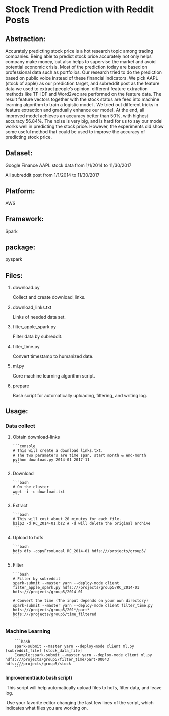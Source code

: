# Stock Trend Prediction with Reddit Posts

## Abstraction:

Accurately predicting stock price is a hot research topic among trading companies. Being able to predict stock price accurately not only helps company make money, but also helps to supervise the market and avoid potential economic crisis. Most of the prediction today are based on professional data such as portfolios. Our research tried to do the prediction based on public voice instead of these financial indicators. We pick AAPL (stock of apple) as our prediction target, and subreddit post as the feature data we used to extract people’s opinion. different feature extraction methods like TF-IDF and Word2vec are performed on the feature data. The result feature vectors together with the stock status are feed into machine learning algorithm to train a logistic model . We tried out different tricks in feature extraction and gradually enhance our model. At the end, all improved model achieves an accuracy better than 50%, with highest accuracy 56.84%. The noise is very big, and is hard for us to say our model works well in predicting the stock price. However, the experiments did show some useful method that could be used to improve the accuracy of predicting stock price.

## Dataset:

Google Finance AAPL stock data from 1/1/2014 to 11/30/2017

All subreddit post from 1/1/2014 to 11/30/2017

## Platform:

AWS

## Framework:

Spark

## package:

pyspark

## Files:

1. download.py

    Collect and create download_links.

2. download_links.txt

    Links of needed data set.

3. filter_apple_spark.py

    Filter data by subreddit.

4. filter_time.py

    Convert timestamp to humanized date.

5. ml.py

    Core machine learning algorithm script.

6. prepare

    Bash script for automatically uploading, filtering, and writing log.

## Usage:

### Data collect

1. Obtain download-links

       ```console
       # This will create a download_links.txt.
       # The two parameters are time span, start month & end-month
       python download.py 2014-01 2017-11
       ```

2. Download

       ```bash
       # On the cluster
       wget -i -c download.txt
       ```

3. Extract

       ```bash
       # This will cost about 20 minutes for each file.
       bzip2 -d RC_2014-01.bz2 # -d will delete the original archive
       ```

4. Upload to hdfs

       ```bash
       hdfs dfs -copyFromLocal RC_2014-01 hdfs:///projects/group5/
       ```

5. Filter

       ```bash
       # Filter by subreddit
       spark-submit --master yarn --deploy-mode client filter_apple_spark.py hdfs:///projects/group5/RC_2014-01 hdfs:///projects/group5/2014-01
       
       # Convert the time (The input depends on your own directory)
       spark-submit --master yarn --deploy-mode client filter_time.py hdfs:///projects/group5/201*/part* hdfs:///projects/group5/time_filtered
       ```
       
### Machine Learning
        
        ```bash
        spark-submit --master yarn --deploy-mode client ml.py [subreddit_file] [stock_data_file]
        Example:spark-submit --master yarn --deploy-mode client ml.py hdfs:///projects/group5/filter_time/part-00043 hdfs:///projects/group5/stock
        ```

**Improvement(auto bash script)**

​	This script will help automatically upload files to hdfs, filter data, and leave log.

​	Use your favorite editor changing the last few lines of the script, which indicates what files you are working on.
